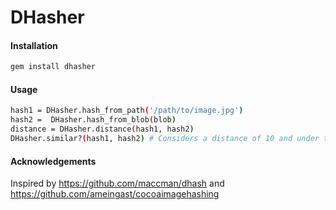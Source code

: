 # DHasher

#### Installation
```sh
gem install dhasher
```

#### Usage
```sh
hash1 = DHasher.hash_from_path('/path/to/image.jpg')
hash2 =  DHasher.hash_from_blob(blob)
distance = DHasher.distance(hash1, hash2)
DHasher.similar?(hash1, hash2) # Considers a distance of 10 and under to be similar
```

#### Acknowledgements
Inspired by https://github.com/maccman/dhash and https://github.com/ameingast/cocoaimagehashing
